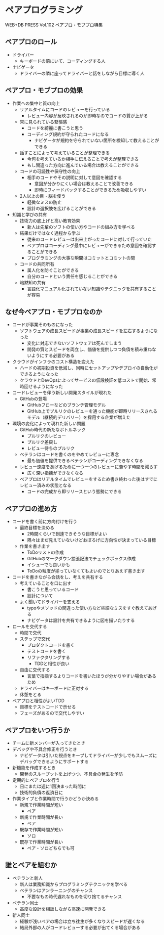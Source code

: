 # ペアプログラミング

WEB+DB PRESS Vol.102 ペアプロ・モブプロ特集

## ペアプロのロール

- ドライバー
    - キーボードの前にいて、コーディングする人
- ナビゲータ
    - ドライバーの隣に座ってドライバーと話をしながら目標に導く人

## ペアプロ・モブプロの効果

- 作業への集中と質の向上
    - リアルタイムにコードのレビューを行っている
        - レビュー内容が反映されるのが即時なのでコードの質が上がる
    - 常に見られている緊張感
        - コードを綺麗に書こうと思う
        - コーディング規約が守られたコードになる
            - ナビゲータが規約を守られていない箇所を検知して教えることができる
    - 話すことによって考えていることが整理できる
        - 今何を考えているか相手に伝えることで考えが整理できる
        - もし間違った方向に進んでいる場合は教えることができる
    - コードの可読性や保守性の向上
        - 相手のコードやその説明に対して意図を確認する
            - 意図が分かりにくい場合は教えることで改善できる
            - 即時にフィードバックすることができるため吸収しやすい
    - 2人以上の目・脳を使う
        - 軽微なミスの防止
        - 設計の選択肢を広げることができる
- 知識と学びの共有
    - 技術力の底上げと高い教育効果
        - 新人は先輩のソフトの使い方やコードの組み方を学べる
    - 結果だけではなく過程から学ぶ
        - 従来のコードレビューは出来上がったコードに対して行っていた
        - ペアプロはコーディング最中にレビューができるため意図を確認することができる
        - プログラミングの大事な瞬間はコミットとコミットの間
    - コードの共同所有
        - 属人化を防ぐことができる
        - 自分のコードという責任を感じることができる
    - 暗黙知の共有
        - 言語化マニュアル化されていない知識やテクニックを共有することが容易

## なぜ今ペアプロ・モブプロなのか

- コードが事業そのものになった
    - ソフトウェアの成長スピードが事業の成長スピードを左右するようになった
        - 変化に対応できないソフトウェアは死んでしまう
        - 開発の質とスピードを両立し、価値を提供しつつ負債を積み重ねないようにする必要がある
- クラウドがインフラのコスト構造を変えた
    - ハードの初期投資を低減し、同時にセットアップやデプロイの自動化ができるようになった
    - クラウドとDevOpsによってサービスの仮設検証を低コストで開始、常時回せるようになった
- コードレビューを伴う新しい開発スタイルが現れた
    - GitHubの登場
        - GitHubフローなどのブランチ管理モデル
        - GitHub上でプルリクのレビューを通った機能が即時リリースされるモデル（継続的デリバリー）を採用する企業が増えた
- 環境の変化によって現れた新しい問題
    - GitHub時代の新たなボトルネック
        - プルリクのレビュー
        - プルリク差戻し
        - レビュー待ちのプルリク
    - ベテランはコードを書くのをやめてレビューに専念
        - 最も価値を提供できるベテランがコーディングできなくなる
    - レビュー速度をあげるために一つ一つのレビューに費やす時間を減らす
        - 広く深い指摘ができなくなる
    - ペアプロはリアルタイムでレビューをするため書き終わった後はすでにレビュー済みの状態となる
        - コードの完成から即リリースという態勢にできる

## ペアプロの進め方

- コードを書く前に方向付けを行う
    - 最終目標を決める
        - 2時間くらいで到達できそうな目標がよい
        - 隅々はまだ見えていないけどおぼろげに方向性が決まっている目標
    - 作業を書き出す
        - ToDoリストの作成
        - GitHubのマークダウン拡張記法でチェックボックス作成
        - イシューでも良いかも
        - ToDoの粒度が揃っていなくてもよいのでとりあえず書き出す
- コードを書きながら会話をし、考えを共有する
    - 考えていることを口に出す
        - 書こうと思っているコード
        - 設計について
    - よく聞いてドライバーを支える
        - typoやメソッドの間違った使い方など些細なミスをすぐ教えてあげる
        - ナビゲータは設計を共有できるように図を描いたりする
- ロールを交代する
    - 時間で交代
    - ステップで交代
        - プロダクトコードを書く
        - テストコードを書く
        - リファクタリングする
            - TDDと相性が良い
    - 自由に交代する
        - 言葉で指摘するよりコードを書いたほうが分かりやすい場合があるため
    - ドライバーはキーボードに正対する
    - 休憩をとる
- ペアプロと相性がよいTDD
    - 目標をテストコードで示せる
    - フェーズがあるので交代しやすい

## ペアプロをいつ行うか

- チームに新メンバーが入ってきたとき
- デバッグや不具合修正を行うとき
    - ナビゲータは引いた視点をキープしてドライバーが少しでもスムーズにデバッグできるようにサポートする
- 新機能を作成するとき
    - 開発のスループットを上げつつ、不具合の発生を予防
- 定期的にペアプロを行う
    - 日にまたは週に1回決まった時間に
    - 技術的負債の返済日に
- 作業タイプと作業時間で行うかどうか決める
    - 新規で作業時間が短い
        - ペア
    - 新規で作業時間が長い
        - ペア
    - 既存で作業時間が短い
        - ソロ
    - 既存で作業時間が長い
        - ペア・ソロどちらでも可

## 誰とペアを組むか

- ベテランと新人
    - 新人は業務知識からプログラミングテクニックを学べる
    - ベテランはアンラーニングのチャンス
        - 不要なもの時代遅れなものを切り捨てるチャンス
- ベテラン同士
    - 高度な設計を相談しながら高速に開発できる
- 新人同士
    - 経験が浅いペアの場合は立ち往生が多くなりスピードが遅くなる
    - 結局外部の人がコードレビューする必要が出てくる場合がある
    